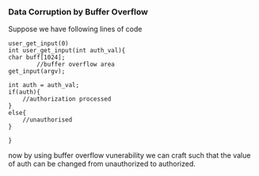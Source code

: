 ### Data Corruption by Buffer Overflow
Suppose we have following lines of code

```
user_get_input(0)
int user_get_input(int auth_val){
char buff[1024];
        //buffer overflow area
get_input(argv);

int auth = auth_val;
if(auth){
    //authorization processed
}
else{
    //unauthorised 
}

}
```

now by using buffer overflow vunerability we can craft such that the value of auth can be changed from unauthorized to authorized.
